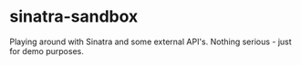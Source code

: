 # sinatra-sandbox
Playing around with Sinatra and some external API's. Nothing serious - just for demo purposes.
